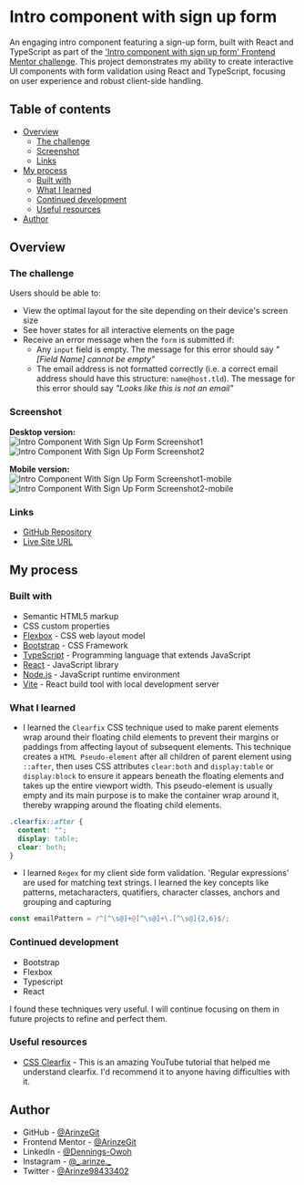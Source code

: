 # Intro component with sign up form

An engaging intro component featuring a sign-up form, built with React and TypeScript as part of the ['Intro component with sign up form' Frontend Mentor challenge](https://www.frontendmentor.io/challenges/intro-component-with-signup-form-5cf91bd49edda32581d28fd1). This project demonstrates my ability to create interactive UI components with form validation using React and TypeScript, focusing on user experience and robust client-side handling.

## Table of contents

- [Overview](#overview)
  - [The challenge](#the-challenge)
  - [Screenshot](#screenshot)
  - [Links](#links)
- [My process](#my-process)
  - [Built with](#built-with)
  - [What I learned](#what-i-learned)
  - [Continued development](#continued-development)
  - [Useful resources](#useful-resources)
- [Author](#author)

## Overview

### The challenge

Users should be able to:

- View the optimal layout for the site depending on their device's screen size
- See hover states for all interactive elements on the page
- Receive an error message when the `form` is submitted if:
  - Any `input` field is empty. The message for this error should say _"[Field Name] cannot be empty"_
  - The email address is not formatted correctly (i.e. a correct email address should have this structure: `name@host.tld`). The message for this error should say _"Looks like this is not an email"_

### Screenshot

**Desktop version:**  
![Intro Component With Sign Up Form Screenshot1](/public/Intro%20Component%20With%20Sign%20Up%20Form%20Screenshot1.PNG)  
![Intro Component With Sign Up Form Screenshot2](/public/Intro%20Component%20With%20Sign%20Up%20Form%20Screenshot2.PNG)

**Mobile version:**  
![Intro Component With Sign Up Form Screenshot1-mobile](/public/Intro%20Component%20With%20Sign%20Up%20Form%20Screenshot1-mobile.PNG)  
![Intro Component With Sign Up Form Screenshot2-mobile](/public/Intro%20Component%20With%20Sign%20Up%20Form%20Screenshot2-mobile.PNG)

### Links

- [GitHub Repository](https://github.com/ArinzeGit/Intro-Component-With-Sign-Up-Form)
- [Live Site URL](https://arinzegit.github.io/Intro-Component-With-Sign-Up-Form/)

## My process

### Built with

- Semantic HTML5 markup
- CSS custom properties
- [Flexbox](https://www.w3.org/TR/css-flexbox-1/) - CSS web layout model
- [Bootstrap](https://getbootstrap.com/) - CSS Framework
- [TypeScript](https://www.typescriptlang.org/) - Programming language that extends JavaScript
- [React](https://react.dev/) - JavaScript library
- [Node.js](https://nodejs.org/) - JavaScript runtime environment
- [Vite](https://vitejs.dev/) - React build tool with local development server

### What I learned

- I learned the `Clearfix` CSS technique used to make parent elements wrap around their floating child elements to prevent their margins or paddings from affecting layout of subsequent elements. This technique creates a `HTML Pseudo-element` after all children of parent element using `::after`, then uses CSS attributes `clear:both` and `display:table` or `display:block` to ensure it appears beneath the floating elements and takes up the entire viewport width. This pseudo-element is usually empty and its main purpose is to make the container wrap around it, thereby wrapping around the floating child elements.

```css
.clearfix::after {
  content: "";
  display: table;
  clear: both;
}
```

- I learned `Regex` for my client side form validation. 'Regular expressions' are used for matching text strings. I learned the key concepts like patterns, metacharacters, quatifiers, character classes, anchors and grouping and capturing

```js
const emailPattern = /^[^\s@]+@[^\s@]+\.[^\s@]{2,6}$/;
```

### Continued development

- Bootstrap
- Flexbox
- Typescript
- React

I found these techniques very useful. I will continue focusing on them in future projects to refine and perfect them.

### Useful resources

- [CSS Clearfix](https://youtu.be/2tC4PIlEz_o?si=YXKXOB1QXEEYqeFb) - This is an amazing YouTube tutorial that helped me understand clearfix. I'd recommend it to anyone having difficulties with it.

## Author

- GitHub - [@ArinzeGit](https://github.com/ArinzeGit)
- Frontend Mentor - [@ArinzeGit](https://www.frontendmentor.io/profile/ArinzeGit)
- LinkedIn - [@Dennings-Owoh](https://www.linkedin.com/in/dennings-owoh-4839971b1/)
- Instagram - [@\_.arinze.\_](https://www.instagram.com/_.arinze._/)
- Twitter - [@Arinze98433402](https://twitter.com/Arinze98433402)
